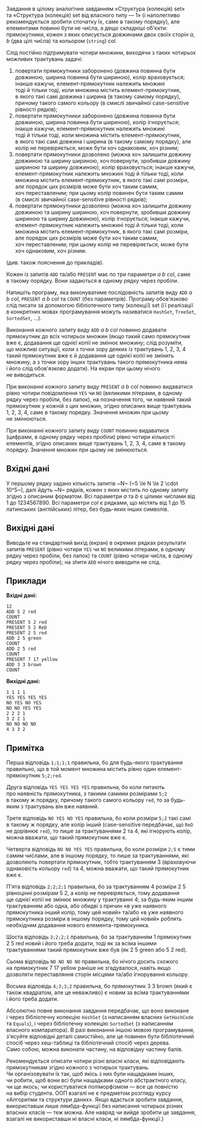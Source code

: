 Завдання в&nbsp;цілому аналогічне завданням «Структура (колекція) set» та&nbsp;«Структура (колекція) set від власного типу — 1» (і&nbsp;наполегливо рекомендується зробити спочатку їх, саме в&nbsp;такому порядку), але елементами повинні бути не&nbsp;чи́сла, а&nbsp;дещо складніші о́б'єкти: прямокутники, кожен з&nbsp;яких описується довжинами двох своїх сторі́н *a*, *b* (два цілі чи́сла) та&nbsp;кольором (`string`) *col*.

Cлід постійно підтримувати чотири множини, виходячи з&nbsp;таких чотирьох можливих трактувань задачі:
1.  повертати прямокутники заборонено (довжина повинна бути довжиною, ширина повинна бути шириною), колір враховується; інакше кажучи, елемент-прямокутник належить множині тоді&nbsp;й&nbsp;тільки тоді, коли множина містить елемент-прямокутник, в&nbsp;якого такі самі довжина&nbsp;і&nbsp;ширина (в&nbsp;такому самому порядку), причому такого самого кольору (в&nbsp;смислі звичайної case-sensitive рівності рядків);
2.  повертати прямокутники заборонено (довжина повинна бути довжиною, ширина повинна бути шириною), колір ігнорується; інакше кажучи, елемент-прямокутник належить множині тоді&nbsp;й&nbsp;тільки тоді, коли множина містить елемент-прямокутник, в&nbsp;якого такі самі довжина&nbsp;і&nbsp;ширина (в&nbsp;такому самому порядку), але колір не&nbsp;перевіряється, може бути хоч&nbsp;однаковим, хоч&nbsp;різним;
3.  повертати прямокутники дозволено (можна хоч&nbsp;залишити довжину довжиною та&nbsp;ширину шириною, хоч&nbsp;повернути, зробивши довжину шириною та&nbsp;ширину довжиною), колір враховується; інакше кажучи, елемент-прямокутник належить множині тоді&nbsp;й&nbsp;тільки тоді, коли множина містить елемент-прямокутник, в&nbsp;якого такі самі розміри, але порядок цих розмірів може бути хоч&nbsp;таким самим, хоч&nbsp;переставленим; при цьому колір повинен бути таким самим (в&nbsp;смислі звичайної case-sensitive рівності рядків);
4.  повертати прямокутники дозволено (можна хоч&nbsp;залишити довжину довжиною та&nbsp;ширину шириною, хоч&nbsp;повернути, зробивши довжину шириною та&nbsp;ширину довжиною), колір ігнорується; інакше кажучи, елемент-прямокутник належить множині тоді&nbsp;й&nbsp;тільки тоді, коли множина містить елемент-прямокутник, в&nbsp;якого такі самі розміри, але порядок цих розмірів може бути хоч&nbsp;таким самим, хоч&nbsp;переставленим; при цьому колір не&nbsp;перевіряється, може бути хоч&nbsp;однаковим, хоч&nbsp;різним.

(див. також пояснення до&nbsp;прикладів).

Кожен із&nbsp;запитів `ADD` та/або `PRESENT` має по&nbsp;три параметри *a b col*, саме в&nbsp;такому порядку. Вони задаються в&nbsp;одному рядку через пробіли.

Напишіть програму, яка&nbsp;виконуватиме послідовність запитів виду `ADD` *a b col*, `PRESENT` *a b col* та&nbsp;`COUNT` (без параметрів). Програму обов'язково слід писати за&nbsp;допомогою бібліотечного типу (колекції) set (її реалізації в&nbsp;конкретних мовах програмування можуть називатися `HashSet`, `TreeSet`, `SortedSet`, ...).

Виконання кожного запиту виду `ADD` *a b col* повинно додавати прямокутник до&nbsp;всіх чотирьох множин (якщо такий само прямокутник вже є, додавання ще&nbsp;однієї копії не&nbsp;змінює множину; слід розуміти, що&nbsp;можливі ситуації, коли з&nbsp;точки зору деяких із&nbsp;трактувань 1, 2, 3, 4 такий прямокутник вже є&nbsp;й&nbsp;додавання ще&nbsp;однієї копії не&nbsp;змінить множину, а&nbsp;з&nbsp;точки зору інших трактувань такого прямокутника нема і&nbsp;його слід обов'язково додати). На&nbsp;екран при цьому нічого не&nbsp;виводиться.

При виконанні кожного запиту виду `PRESENT` *a b col* повинно видаватися рівно чотири повідомлення `YES` чи&nbsp;`NO` (великими літерами, в&nbsp;одному рядку через пробіли, без лапок), на&nbsp;позначення того, чи&nbsp;наявний такий прямокутник у&nbsp;кожній з&nbsp;цих множин, згідно описаних вище трактувань 1, 2, 3, 4, саме в&nbsp;такому порядку. Значення множин при цьому не&nbsp;змінюються.

При виконанні кожного запиту виду `COUNT` повинно видаватися (цифрами, в&nbsp;одному рядку через пробіли) рівно чотири кількості елементів, згідно описаних вище трактувань 1, 2, 3, 4, саме в&nbsp;такому порядку. Значення множин при цьому не&nbsp;змінюються.

## Вхідні дані
У&nbsp;першому рядку задано кількість запитів ~N~ (~5 \le N \le 2 \cdot 10^5~), далі&nbsp;йдуть ~N~ рядків, кожен з&nbsp;яких містить по&nbsp;одному запиту згідно з&nbsp;описаним форматом. Всі параметри *a* та&nbsp;*b* є цілими чи́слами від 1&nbsp;до&nbsp;1234567890. Всі параметри *col* є рядками, що&nbsp;містять від 1&nbsp;до&nbsp;15 латинських (англійських) літер, без&nbsp;будь-яких інших символів.

## Вихідні дані
Виводьте на&nbsp;стандартний вихід (екран) в&nbsp;окремих рядках результати запитів `PRESENT` (рівно чотири `YES` чи&nbsp;`NO` великими літерами, в&nbsp;одному рядку через пробіли, без лапок) та&nbsp;`COUNT` (рівно чотири чи́сла, в&nbsp;одному рядку через пробіли); на&nbsp;з́пити `ADD` нічого виводити не&nbsp;слід.

## Приклади

**Вхідні дані:**
```
12
ADD 5 2 red
COUNT
PRESENT 5 2 red
PRESENT 5 2 ReD
PRESENT 2 5 red
ADD 2 5 green
COUNT
ADD 2 5 red
COUNT
PRESENT 7 17 yellow
ADD 3 3 brown
COUNT
```

**Вихідні дані:**
```
1 1 1 1
YES YES YES YES
NO YES NO YES
NO NO YES YES
2 2 2 1
3 2 2 1
NO NO NO NO
4 3 3 2
```

## Примітка
Перша відповідь `1;1;1;1` правильна, бо&nbsp;для будь-якого трактування правильно, що&nbsp;в&nbsp;той момент множина містить рівно один елемент-прямокутник `5;2;red`.

Друга відповідь `YES YES YES YES` правильна, бо&nbsp;коли питають про&nbsp;наявність прямокутника, з&nbsp;такими самими розмірами `5;2` в&nbsp;такому&nbsp;ж порядку, причому такого самого кольору `red`, то&nbsp;за&nbsp;будь-яким з&nbsp;трактувань він вже наявний.

Третя відповідь `NO YES NO YES` правильна, бо&nbsp;коли розміри `5;2` такі самі в&nbsp;такому&nbsp;ж порядку, але колір інший (case-sensitive передбачає, що&nbsp;`ReD` не&nbsp;дорівнює `red`), то&nbsp;лише за&nbsp;трактуваннями 2&nbsp;та&nbsp;4, які ігнорують колір, можна вважати, що&nbsp;такий прямокутник вже є.

Четверта відповідь `NO NO YES YES` правильна, бо&nbsp;коли розміри `2;5` є тими самим чи́слами, але в&nbsp;іншому порядку, то&nbsp;лише за&nbsp;трактуваннями, які дозволяють повертати прямокутник, тобто трактуванням 3 (враховуючи однаковість кольору `red`) та&nbsp;4, можна вважати, що&nbsp;такий прямокутник вже є.

П'ята відповідь `2;2;2;1` правильна, бо&nbsp;за&nbsp;трактуванням 4 розміри 2&nbsp;5 рівноцінні розмірам 5&nbsp;2, а&nbsp;колір не&nbsp;перевіряється, тому додавання ще&nbsp;однієї копії не&nbsp;змінює множину у&nbsp;трактуванні 4; за&nbsp;будь-яким іншим трактуванням або&nbsp;одна, або&nbsp;обидві з&nbsp;причин «в&nbsp;уже наявного прямокутника інший колір, тому цей новий» та/або «в&nbsp;уже наявного прямокутника розміри в&nbsp;іншому порядку, тому цей новий» роблять необхідним додавання нового елемента-прямокуника.

Шоста відповідь `3;2;2;1` правильна, бо&nbsp;за&nbsp;трактуванням 1 прямокутник 2&nbsp;5&nbsp;red новий і&nbsp;його треба додати, тоді як&nbsp;за&nbsp;всіма іншими трактуваннями такий прямокутник вже був (як&nbsp;2&nbsp;5&nbsp;green або 5&nbsp;2&nbsp;red).

Сьома відповідь `NO NO NO NO` правильна, бо&nbsp;нічого досить схожого на&nbsp;прямокутник 7&nbsp;17&nbsp;yellow раніше не&nbsp;згадувалося, навіть якщо дозволяти переставляння сторі́н місцями та/або ігнорування кольору.

Восьма відповідь `4;3;3;2` правильна, бо&nbsp;прямокутник 3&nbsp;3&nbsp;brown (який є також квадратом, але це&nbsp;неважливо) є&nbsp;новим за&nbsp;всіма трактуваннями і&nbsp;його треба додати.

Абсолютно повне виконання завдання передбачає, що&nbsp;воно виконане і&nbsp;через бібліотечну колекцію `HashSet` (з&nbsp;написанням власних `GetHashCode` та&nbsp;`Equals`), і&nbsp;через бібліотечну колекцію `SortedSet` (з&nbsp;написанням власного компаратора). В&nbsp;разі виконання іншою мовою програмування, з'ясуйте відповідні деталі самостійно, але це&nbsp;повинен бути бібліотечний спосіб через хеш-таблиці та&nbsp;бібліотечний спосіб через дерева. Само&nbsp;собою, можна виконати частину, на&nbsp;відповідну частину балів.

Рекомендується описати чотири різні власні класи, які&nbsp;відповідають прямокутникам згідно кожного з&nbsp;чотирьох трактувань. Чи&nbsp;організовувати їх так, щоб якісь з&nbsp;них були нащадками інших, чи&nbsp;робити, щоб вони всі&nbsp;були нащадками одного абстрактного класу, чи&nbsp;ще якось; чи&nbsp;користуватися поліморфізмом — все це&nbsp;повністю на&nbsp;ви́бір студента. ООП взагалі не&nbsp;є предметом розгляду курсу «Алгоритми та&nbsp;структури даних». Якщо&nbsp;вдасться зробити завдання, використавши лише лямбда-функції без написання чотирьох різних власних класів — теж&nbsp;можна. Але навряд чи&nbsp;вийде зробити це&nbsp;завдання, взагалі не&nbsp;використавши ні&nbsp;власні класи, ні&nbsp;лямбда-функції.)

